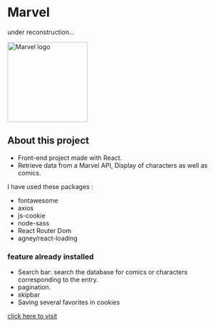 # Marvel

under reconstruction...

<img src= https://res.cloudinary.com/dgu3expdz/image/upload/w_1000,ar_16:9,c_fill,g_auto,e_sharpen/v1618926131/M1_apcpzi.jpg alt="Marvel logo" height="180px" />

## About this project

- Front-end project made with React.
- Retrieve data from a Marvel API, Display of characters as well as comics.

I have used these packages :

- fontawesome
- axios
- js-cookie
- node-sass
- React Router Dom
- agney/react-loading

### feature already installed

- Search bar: search the database for comics or characters corresponding to the entry.
- pagination.
- skipbar
- Saving several favorites in cookies

[click here to visit](https://marvel-luc.netlify.app/)

<!-- ### Screenshots

![Screenshot GIF](./Preview/Marvel.gif) -->
